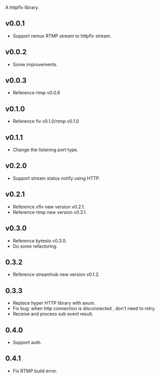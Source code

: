 A httpflv library.
## v0.0.1
- Support remux RTMP stream to httpflv stream.
## v0.0.2
- Some improvements.
## v0.0.3
- Reference rtmp v0.0.8
## v0.1.0
- Reference flv v0.1.0/rtmp v0.1.0
## v0.1.1
- Change the listening port type.
## v0.2.0
- Support stream status notify using HTTP.
## v0.2.1
- Reference xflv new version v0.2.1.
- Reference rtmp new version v0.3.1.
## v0.3.0
- Reference bytesio v0.3.0.
- Do some refactoring.
## 0.3.2
- Reference streamhub new version v0.1.2.
## 0.3.3
- Replace hyper HTTP library with axum.
- Fix bug: when http connection is disconnected , don't need to retry.
- Receive and process sub event result.
## 0.4.0
- Support auth.
## 0.4.1
- Fix RTMP build error.

